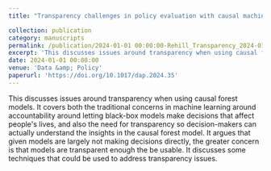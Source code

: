 ```yaml
---
title: "Transparency challenges in policy evaluation with causal machine learning: improving usability and accountability"

collection: publication
category: manuscripts
permalink: /publication/2024-01-01 00:00:00-Rehill_Transparency_2024-01-01
excerpt: 'This discusses issues around transparency when using causal forest models. It covers both the traditional concerns in machine learning around accountability around letting black-box models make decisions that affect people&apos;s lives, and also the need for transparency so decision-makers can actually understand the insights in the causal forest model. It argues that given models are largely not making decisions directly, the greater concern is that models are transparent enough the be usable. It discusses some techniques that could be used to address transparency issues.'
date: 2024-01-01 00:00:00
venue: 'Data &amp; Policy'
paperurl: 'https://doi.org/10.1017/dap.2024.35'
---
```

This discusses issues around transparency when using causal forest models. It covers both the traditional concerns in machine learning around accountability around letting black-box models make decisions that affect people&apos;s lives, and also the need for transparency so decision-makers can actually understand the insights in the causal forest model. It argues that given models are largely not making decisions directly, the greater concern is that models are transparent enough the be usable. It discusses some techniques that could be used to address transparency issues.

